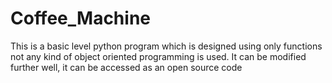 # Coffee_Machine
This is a basic level python program which is designed using only functions not any kind of object oriented programming is used. It can be modified further well, it can be accessed as an open source code
